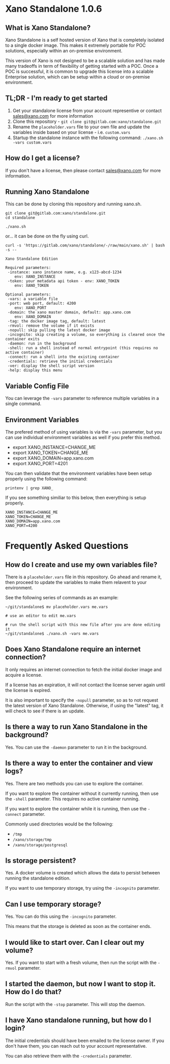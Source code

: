 # Xano Standalone 1.0.6

## What is Xano Standalone?

Xano Standalone is a self hosted version of Xano that is completely isolated to a single docker image. This makes it extremely portable for POC solutions, especially within an on-premise environment.

This version of Xano is not designed to be a scalable solution and has made many tradeoffs in term of flexibility of getting started with a POC. Once a POC is successful, it is common to upgrade this license into a scalable Enterprise solution, which can be setup within a cloud or on-premise environment. 

## TL;DR - I'm ready to get started

1. Get your standalone license from your account representive or contact sales@xano.com for more information
2. Clone this repository - `git clone git@gitlab.com:xano/standalone.git`
3. Rename the `placeholder.vars` file to your own file and update the variables inside based on your license - i.e. `custom.vars`
4. Startup the standalone instance with the following command: `./xano.sh -vars custom.vars`

## How do I get a license?

If you don't have a license, then please contact sales@xano.com for more information.

## Running Xano Standalone

This can be done by cloning this repository and running xano.sh.

```shell
git clone git@gitlab.com:xano/standalone.git
cd standalone

./xano.sh
```


or... it can be done on the fly using curl.

```shell
curl -s 'https://gitlab.com/xano/standalone/-/raw/main/xano.sh' | bash -s --
```

```
Xano Standalone Edition

Required parameters:
 -instance: xano instance name, e.g. x123-abcd-1234
    env: XANO_INSTANCE
 -token: your metadata api token - env: XANO_TOKEN
    env: XANO_TOKEN

Optional parameters:
 -vars: a variable file
 -port: web port, default: 4200
    env: XANO_PORT
 -domain: the xano master domain, default: app.xano.com
    env: XANO_DOMAIN
 -tag: the docker image tag, default: latest
 -rmvol: remove the volume if it exists
 -nopull: skip pulling the latest docker image
 -incognito: skip creating a volume, so everything is cleared once the container exits
 -daemon: run in the background
 -shell: run a shell instead of normal entrypoint (this requires no active container)
 -connect: run a shell into the existing container
 -credentials: retrieve the initial credentials
 -ver: display the shell script version
 -help: display this menu
```

## Variable Config File

You can leverage the `-vars` parameter to reference multiple variables in a single command.

## Environment Variables

The prefered method of using variables is via the `-vars` parameter, but you can use individual environment variables as well if you prefer this method.

- export XANO_INSTANCE=CHANGE_ME
- export XANO_TOKEN=CHANGE_ME
- export XANO_DOMAIN=app.xano.com
- export XANO_PORT=4201

You can then validate that the environment variables have been setup properly using the following command:

```shell
printenv | grep XANO_
```
If you see something similiar to this below, then everything is setup properly.
```shell
XANO_INSTANCE=CHANGE_ME
XANO_TOKEN=CHANGE_ME
XANO_DOMAIN=app.xano.com
XANO_PORT=4200
```

# Frequently Asked Questions

## How do I create and use my own variables file?

There is a `placeholder.vars` file in this repository. Go ahead and rename it, then proceed to update the variables to make them relavent to your environment.

See the following series of commands as an example:

```shell
~/git/standalone$ mv placeholder.vars me.vars

# use an editor to edit me.vars

# run the shell script with this new file after you are done editing it 
~/git/standalone$ ./xano.sh -vars me.vars
```

## Does Xano Standalone require an internet connection?

It only requires an internet connection to fetch the initial docker image and acquire a license.

If a license has an expiration, it will not contact the license server again until the license is expired.

It is also important to specify the `-nopull` parameter, so as to not request the latest version of Xano Standalone. Otherwise, if using the "latest" tag, it will check to see if there is an update.

## Is there a way to run Xano Standalone in the background?

Yes. You can use the `-daemon` parameter to run it in the background.

## Is there a way to enter the container and view logs?

Yes. There are two methods you can use to explore the container.

If you want to explore the container without it currently running, then use the `-shell` parameter. This requires no active container running.

If you want to explore the container while it is running, then use the `-connect` parameter.

Commonly used directories would be the following:
  - `/tmp`
  - `/xano/storage/tmp`
  - `/xano/storage/postgresql`

## Is storage persistent?

Yes. A docker volume is created which allows the data to persist between running the standalone edition. 

If you want to use temporary storage, try using the `-incognito` parameter.

## Can I use temporary storage?

Yes. You can do this using the `-incognito` parameter.

This means that the storage is deleted as soon as the container ends.

## I would like to start over. Can I clear out my volume?

Yes. If you want to start with a fresh volume, then run the script with the `-rmvol` parameter.

## I started the daemon, but now I want to stop it. How do I do that?

Run the script with the `-stop` parameter. This will stop the daemon.

## I have Xano standalone running, but how do I login?

The initial credentials should have been emailed to the license owner. If you don't have them, you can reach out to your account representative.

You can also retrieve them with the `-credentials` parameter.

